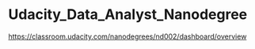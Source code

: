 # Udacity_Data_Analyst_Nanodegree
https://classroom.udacity.com/nanodegrees/nd002/dashboard/overview
